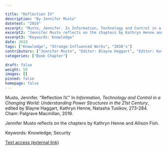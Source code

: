 ```yaml
---

title: "Reflection IV"
description: "By Jennifer Musto"
datetext: "2019"
excerpt: "Musto, Jennifer. In Information, Technology and Control in a Changing World: Understanding Power Structures in the 21st Century. Blayne Haggart, Kathryn Henne, Natasha Tusikov, editors. 273-284. Cham: Palgrave Macmillan, 2019."
excerpt2: "Jennifer Musto reflects on the chapters by Kathryn Henne and Allison Fish."
excerpt3: "Keywords: Knowledge"
date: 2019
tags: ["Knowledge", "Strange-Influenced Works", "2010's"]
contributors: ["Jennifer Musto", "Editor: Blayne Haggart", "Editor: Kathryn Henne", "Editor: Natasha Tusikov"]
categories: ["Book Chapter"]

draft: false
weight: 50
images: []
pinned: false
homepage: false
---
```


Musto, Jennifer. "Reflection IV." In *Information, Technology and Control in a Changing World: Understanding Power Structures in the 21st Century*, edited by Blayne Haggart, Kathryn Henne, Natasha Tusikov, 273-284. Cham: Palgrave Macmillan, 2019.

Jennifer Musto reflects on the chapters by Kathryn Henne and Allison Fish.

Keywords: Knowledge; Security

[Text access (external link)](https://www.worldcat.org/title/1111084507)
